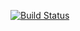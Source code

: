 [![Build Status](https://travis-ci.org/yadt/yadtbroadcast-server.svg?branch=master)](https://travis-ci.org/yadt/yadtbroadcast-server)
